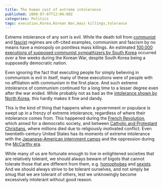 ```yaml
---
title: The human cost of extreme intolerance
published: 2008-07-07T12:04:00Z
categories: Politics
tags: execution,Korea,Korean War,mass killings,tolerance
---
```


<p>
Extreme intolerance of any sort is evil.  While the death toll from <a href="http://www.hawaii.edu/powerkills/COM.ART.HTM">communist</a> and <a href="http://www.u-s-history.com/pages/h1677.html">fascist</a> regimes are oft-cited examples, communism and fascism by no means have a monopoly on pointless mass killings.  An estimated <a href="http://www.chicagotribune.com/news/chi-korea-killingsjul07,0,3467723.story ">100,000 executions of supposed communist sympathizers by South Korea</a> occurred over a few weeks during the Korean War, despite South Korea being a supposedly democratic nation.
</p>

<p>
Even ignoring the fact that executing people for simply believing in communism is evil in itself, many of these executions were of people with no affiliation with communism in the first place.  And such extreme intolerance of communism continued for a long time to a lesser degree even after the war ended.  While probably not as bad as the <a href="http://en.wikipedia.org/wiki/Japanese_American_internment">intolerance shown by North Korea</a>, this hardly makes it fine and dandy.
</p>

<p>
This is the kind of thing that happens when a government or populace is swept up in a frenzy of extreme intolerance, regardless of where their intolerance comes from.  This happened during the <a href="http://www.rjgeib.com/thoughts/french/french.html">French Revolution</a>, which aimed for a democratic society, and between <a href="http://atheism.about.com/library/FAQs/christian/blfaq_viol_reformation.htm">Catholic and Protestant Christians</a>, where millions died due to religiously motivated conflict.  Even twentieth-century United States has its moments of extreme intolerance with the <a href="http://en.wikipedia.org/wiki/Japanese_American_internment">Japanese-American internment camps</a> and the oppression during the <a href="http://www.pbs.org/wnet/americanmasters/database/mccarthyism.html">McCarthy era</a>.
</p>

<p>
While many of us are fortunate enough to live in enlightened societies that are relatively tolerant, we should always beware of bigots that cannot tolerate those that are different from them, e.g. <a href="http://www.jesus-is-savior.com/Evils%20in%20America/Sodomy/gay_tolerance.htm">homophobes</a> and <a href="http://friendlyatheist.com/2008/02/14/girl-cant-ref-a-boys-game-because-jesus-said-so/">sexists</a>.  And we should always strive to be tolerant ourselves, and not simply be smug that we are tolerant of others, lest we unknowingly become excessively intolerant without good reason.
</p>

